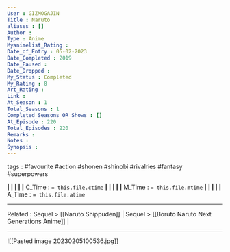 ```yaml
---
User : GIZMOGAJIN
Title : Naruto
aliases : []
Author : 
Type : Anime
Myanimelist_Rating : 
Date_of_Entry : 05-02-2023 
Date_Completed : 2019
Date_Paused : 
Date_Dropped : 
My_Status : Completed
My_Rating : 8
Art_Rating : 
Link : 
At_Season : 1
Total_Seasons : 1
Completed_Seasons_OR_Shows : []
At_Episode : 220
Total_Episodes : 220
Remarks : 
Notes : 
Synopsis : 
---
```

 tags : #favourite #action #shonen #shinobi #rivalries #fantasy #superpowers 

**|  |  |  |  |** C_Time : `= this.file.ctime` **|  |  |  |  |** M_Time : `= this.file.mtime` **|  |  |  |  |** A_Time : `= this.file.atime` 

---
Related : Sequel > [[Naruto Shippuden]] | Sequel > [[Boruto Naruto Next Generations Anime]]  |

---
![[Pasted image 20230205100536.jpg]]